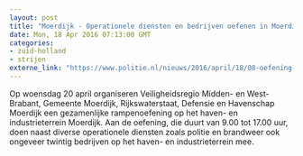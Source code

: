 ```yaml
---
layout: post
title: "Moerdijk - Operationele diensten en bedrijven oefenen in Moerdijk"
date: Mon, 18 Apr 2016 07:13:00 GMT
categories: 
- zuid-holland 
- strijen 
externe_link: "https://www.politie.nl/nieuws/2016/april/18/08-oefening-moerdijk.html"
---
```


Op woensdag 20 april organiseren Veiligheidsregio Midden- en West-Brabant, Gemeente Moerdijk, Rijkswaterstaat, Defensie en Havenschap Moerdijk een gezamenlijke rampenoefening op het haven- en industrieterrein Moerdijk. Aan de oefening, die duurt van 9.00 tot 17.00 uur, doen naast diverse operationele diensten zoals politie en brandweer ook ongeveer twintig bedrijven op het haven- en industrieterrein mee.
